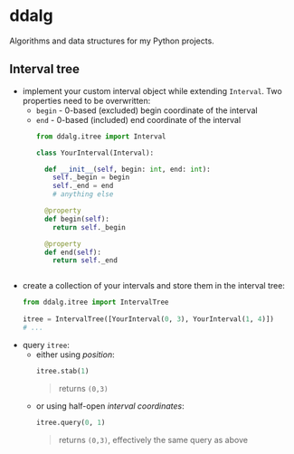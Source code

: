 # ddalg
Algorithms and data structures for my Python projects.

## Interval tree

- implement your custom interval object while extending `Interval`. Two properties need to be overwritten:
  - `begin` - 0-based (excluded) begin coordinate of the interval
  - `end` - 0-based (included) end coordinate of the interval
    ```python
    from ddalg.itree import Interval
    
    class YourInterval(Interval):
    
      def __init__(self, begin: int, end: int):
        self._begin = begin
        self._end = end
        # anything else
    
      @property
      def begin(self):
        return self._begin
    
      @property
      def end(self):
        return self._end
   ``` 
- create a collection of your intervals and store them in the interval tree:
  ```python
  from ddalg.itree import IntervalTree
   
  itree = IntervalTree([YourInterval(0, 3), YourInterval(1, 4)])
  # ... 
  ```
- query `itree`:
  - either using *position*:
    ```python
    itree.stab(1)
    ```
    > returns `(0,3)`
  - or using half-open *interval coordinates*:
    ```python
    itree.query(0, 1) 
    ``` 
    > returns `(0,3)`, effectively the same query as above

